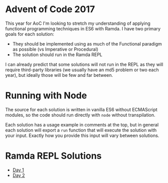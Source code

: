 # Advent of Code 2017

This year for AoC I'm looking to stretch my understanding of applying functional programming techniques in ES6 with Ramda. I have two primary goals for each solution:

- They should be implemented using as much of the Functional paradigm as possible (vs Imperative or Procedural)
- The solution should run in the Ramda REPL

I can already predict that some solutions will not run in the REPL as they will require third-party libraries (we usually have an md5 problem or two each year), but ideally those will be few and far between.

# Running with Node

The source for each solution is written in vanilla ES6 without ECMAScript modules, so the code should run directly with `node` without transpilation.

Each solution has a usage example in comments at the top, but in general each solution will export a `run` function that will execute the solution with your input. Exactly how you provide this input will vary between solutions.

# Ramda REPL Solutions

- [Day 1](https://goo.gl/iNiKFm)
- [Day 2](https://goo.gl/xokHhb)
